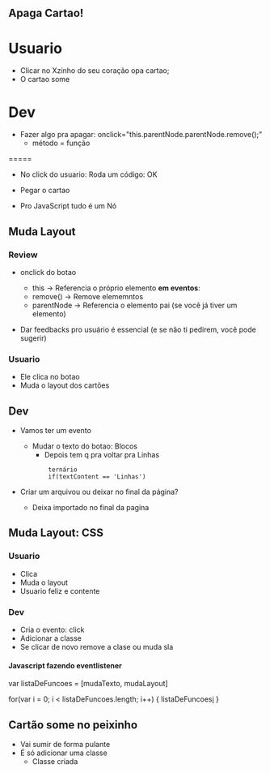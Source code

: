 ## Apaga Cartao!


# Usuario 
- Clicar no Xzinho do seu coração opa cartao;
- O cartao some

# Dev
- Fazer algo pra apagar: onclick="this.parentNode.parentNode.remove();"
    - método = função
    
<!-- - Evento
- ID
- Classe
- Objeto -->
=====

- No click do usuario: Roda um código: OK
- Pegar o cartao

- Pro JavaScript tudo é um Nó 


## Muda Layout
### Review
- onclick do botao
    - this -> Referencia o próprio elemento **em eventos**: 
    - remove() -> Remove elememntos
    - parentNode -> Referencia o elemento pai (se você já tiver um elemento)

- Dar feedbacks pro usuário é essencial (e se não ti pedirem, você pode sugerir)

### Usuario
- Ele clica no botao
- Muda o layout dos cartões

## Dev
- Vamos ter um evento
    - Mudar o texto do botao: Blocos
        - Depois tem q pra voltar pra Linhas
            ```
             ternário
             if(textContent == 'Linhas')
            ```

- Criar um arquivou ou deixar no final da página?
    - Deixa importado no final da pagina    





## Muda Layout: CSS
### Usuario
- Clica
- Muda o layout
- Usuario feliz e contente

### Dev
- Cria o evento: click
- Adicionar a classe
- Se clicar de novo remove a clase ou muda sla

#### Javascript fazendo  eventlistener
var listaDeFuncoes = [mudaTexto, mudaLayout]

for(var i = 0; i < listaDeFuncoes.length; i++) {
    listaDeFuncoes[i]()
}




## Cartão some no peixinho
- Vai sumir de forma pulante
- É só adicionar uma classe
    - Classe criada

























